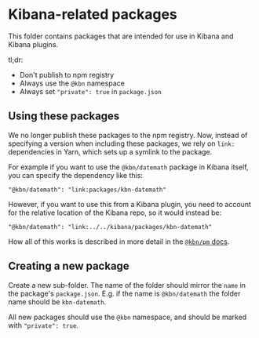 # Kibana-related packages

This folder contains packages that are intended for use in Kibana and Kibana
plugins.

tl;dr:

- Don't publish to npm registry
- Always use the `@kbn` namespace
- Always set `"private": true` in `package.json`

## Using these packages

We no longer publish these packages to the npm registry. Now, instead of
specifying a version when including these packages, we rely on `link:`
dependencies in Yarn, which sets up a symlink to the package.

For example if you want to use the `@kbn/datemath` package in Kibana itself, you
can specify the dependency like this:

```
"@kbn/datemath": "link:packages/kbn-datemath"
```

However, if you want to use this from a Kibana plugin, you need to account for
the relative location of the Kibana repo, so it would instead be:

```
"@kbn/datemath": "link:../../kibana/packages/kbn-datemath"
```

How all of this works is described in more detail in the
[`@kbn/pm` docs](./kbn-pm#how-it-works).

## Creating a new package

Create a new sub-folder. The name of the folder should mirror the `name` in the
package's `package.json`. E.g. if the name is `@kbn/datemath` the folder name
should be `kbn-datemath`.

All new packages should use the `@kbn` namespace, and should be marked with
`"private": true`.

